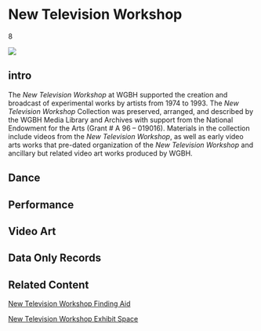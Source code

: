 # New Television Workshop

8

![](https://s3.amazonaws.com/openvault.wgbh.org/special_collections/ntw/ntw.png)

## intro

The *New Television Workshop* at WGBH supported the creation and broadcast of 
experimental works by artists from 1974 to 1993. The *New Television Workshop* 
Collection was preserved, arranged, and described by the WGBH Media Library and 
Archives with support from the National Endowment for the Arts (Grant # A 96 – 
019016). Materials in the collection include videos from the *New Television 
Workshop*, as well as early video arts works that pre-dated organization of the 
*New Television Workshop* and ancillary but related video art works produced by 
WGBH.


## Dance

[](http://localhost:3000/catalog?f[special_collection_tags][]=ntw_dance)


## Performance

[](http://localhost:3000/catalog?f[special_collection_tags][]=ntw_performance)


## Video Art

[](http://localhost:3000/catalog?f[special_collection_tags][]=ntw_video_art)


## Data Only Records

[](http://localhost:3000/catalog?f[special_collection_tags][]=ntw_record)

## Related Content

[New Television Workshop Finding Aid](http://main.wgbh.org/wgbh/NTW/FA/index.html)

[New Television Workshop Exhibit Space](http://main.wgbh.org/wgbh/NTW/ES/index.html)
